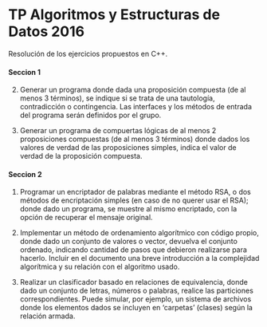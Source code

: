# TP Algoritmos y Estructuras de Datos 2016

Resolución de los ejercicios propuestos en C++.

#### Seccion 1
2) Generar un programa donde dada una proposición compuesta (de al menos 3 términos), se indique si se trata de una tautología, contradicción o contingencia. Las interfaces y los métodos de entrada del programa serán definidos por el grupo. 

3) Generar un programa de compuertas lógicas de al menos 2 proposiciones compuestas (de al menos 3 términos) donde dados los valores de verdad de las proposiciones simples, indica el valor de verdad de la proposición compuesta. 

#### Seccion 2
1) Programar un encriptador de palabras mediante el método RSA, o dos métodos de encriptación simples (en caso de no querer usar el RSA); donde dado un programa, se muestre al mismo encriptado, con la opción de recuperar el mensaje original.

2) Implementar un método de ordenamiento algorítmico con código propio, donde dado un conjunto de valores o vector, devuelva el conjunto ordenado, indicando cantidad de pasos que debieron realizarse para hacerlo. Incluir en el documento una breve introducción a la complejidad algorítmica y su relación con el algoritmo usado.

3) Realizar un clasificador basado en relaciones de equivalencia, donde dado un conjunto de letras, números o palabras, realice las particiones correspondientes. Puede simular, por ejemplo, un sistema de archivos donde los elementos dados se incluyen en ‘carpetas’ (clases) según la relación armada. 